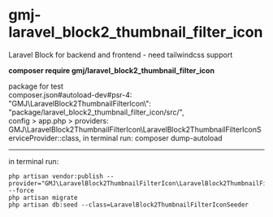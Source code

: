 # gmj-laravel_block2_thumbnail_filter_icon

Laravel Block for backend and frontend - need tailwindcss support

**composer require gmj/laravel_block2_thumbnail_filter_icon**

package for test<br>
composer.json#autoload-dev#psr-4: "GMJ\\LaravelBlock2ThumbnailFilterIcon\\": "package/laravel_block2_thumbnail_filter_icon/src/",<br>
config > app.php > providers: GMJ\LaravelBlock2ThumbnailFilterIcon\LaravelBlock2ThumbnailFilterIconServiceProvider::class,
in terminal run: composer dump-autoload

---

in terminal run:

```
php artisan vendor:publish --provider="GMJ\LaravelBlock2ThumbnailFilterIcon\LaravelBlock2ThumbnailFilterIconServiceProvider" --force
php artisan migrate
php artisan db:seed --class=LaravelBlock2ThumbnailFilterIconSeeder
```
